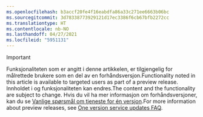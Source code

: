 ```yaml
---
ms.openlocfilehash: b3accf20fe4f16eabdfa86a33c271ee6663b06bc
ms.sourcegitcommit: 3d78338773929121d17ec3386f6cb67bfb2272cc
ms.translationtype: HT
ms.contentlocale: nb-NO
ms.lasthandoff: 04/27/2021
ms.locfileid: "5951131"
---
```

> [!IMPORTANT]
> <span data-ttu-id="045e4-101">Funksjonaliteten som er angitt i denne artikkelen, er tilgjengelig for målrettede brukere som en del av en forhåndsversjon.</span><span class="sxs-lookup"><span data-stu-id="045e4-101">Functionality noted in this article is available to targeted users as part of a preview release.</span></span> <span data-ttu-id="045e4-102">Innholdet i og funksjonaliteten kan endres.</span><span class="sxs-lookup"><span data-stu-id="045e4-102">The content and the functionality are subject to change.</span></span> <span data-ttu-id="045e4-103">Hvis du vil ha mer informasjon om forhåndsversjoner, kan du se [Vanlige spørsmål om tjeneste for én versjon](/dynamics365/unified-operations/fin-and-ops/get-started/one-version).</span><span class="sxs-lookup"><span data-stu-id="045e4-103">For more information about preview releases, see [One version service updates FAQ](/dynamics365/unified-operations/fin-and-ops/get-started/one-version).</span></span>